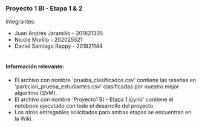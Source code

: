 ### Proyecto 1 BI - Etapa 1 & 2
Integrantes:
- Juan Andrés Jaramillo - 201821305
- Nicole Murillo - 202025521
- Daniel Santiago Rappy - 201921144
<br><br>
#### Información relevante:

- El archivo con nombre 'prueba_clasificados.csv' contiene las reseñas en 'particion_prueba_estudiantes.csv' clasificadas por nuestro mejor algoritmo (SVM).
- El archivo con nombre 'Proyecto1 BI - Etapa 1.ipynb' contiene el notebook ejecutado con todo el desarrollo del proyecto.
- Los otros entregables solicitados para ambas etapas se encuentran en la Wiki.

